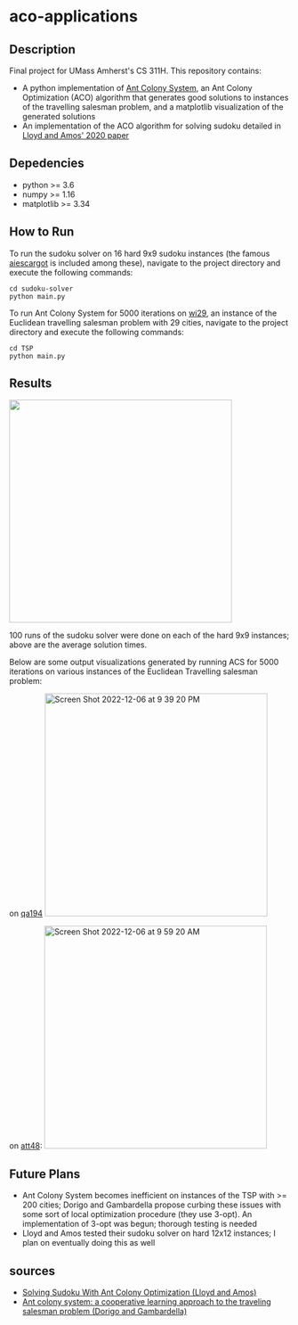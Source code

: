 # aco-applications

## Description
Final project for UMass Amherst's CS 311H. This repository contains: 
- A python implementation of [Ant Colony System](https://ieeexplore.ieee.org/document/585892), an Ant Colony Optimization (ACO) algorithm that generates good solutions to instances of the travelling salesman problem, and a matplotlib visualization of the generated solutions
- An implementation of the ACO algorithm for solving sudoku detailed in [Lloyd and Amos' 2020 paper](https://ieeexplore.ieee.org/document/585892)

## Depedencies
- python >= 3.6
- numpy >= 1.16
- matplotlib >= 3.34

## How to Run
To run the sudoku solver on 16 hard 9x9 sudoku instances (the famous [aiescargot](https://www.kristanix.com/sudokuepic/worlds-hardest-sudoku.php) is included among these), navigate to the project directory and execute the following commands:
```
cd sudoku-solver
python main.py
```
To run Ant Colony System for 5000 iterations on [wi29](https://www.math.uwaterloo.ca/tsp/world/wipoints.html), an instance of the Euclidean travelling salesman problem with 29 cities, navigate to the project directory and execute the following commands:
```
cd TSP
python main.py
```

## Results
<img width="400" src="https://user-images.githubusercontent.com/70166309/213599768-d05587a1-89ae-40ec-bce5-2f41b9ec0cce.png">

100 runs of the sudoku solver were done on each of the hard 9x9 instances; above are the average solution times. 

Below are some output visualizations generated by running ACS for 5000 iterations on various instances of the Euclidean Travelling salesman problem:

on [qa194](https://www.math.uwaterloo.ca/tsp/world/qapoints.html)
<img width="400" alt="Screen Shot 2022-12-06 at 9 39 20 PM" src="https://user-images.githubusercontent.com/70166309/213600456-dc27efca-7ef7-42ce-9382-bbabaf134ba5.png">

on [att48](https://people.sc.fsu.edu/~jburkardt/datasets/tsp/tsp.html):
<img width="400" alt="Screen Shot 2022-12-06 at 9 59 20 AM" src="https://user-images.githubusercontent.com/70166309/213600459-bb8512a2-f393-43e6-a369-515f6ed6e71b.png">

## Future Plans
- Ant Colony System becomes inefficient on instances of the TSP with >= 200 cities; Dorigo and Gambardella propose curbing these issues with some sort of local optimization procedure (they use 3-opt). An implementation of 3-opt was begun; thorough testing is needed
- Lloyd and Amos tested their sudoku solver on hard 12x12 instances; I plan on eventually doing this as well

## sources
- [Solving Sudoku With Ant Colony Optimization (Lloyd and Amos)](https://ieeexplore.ieee.org/document/8845599)
- [Ant colony system: a cooperative learning approach to the traveling salesman problem (Dorigo and  Gambardella)](https://ieeexplore.ieee.org/document/585892)
